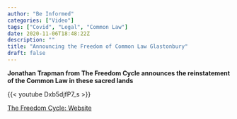 ```yaml
---
author: "Be Informed"
categories: ["Video"]
tags: ["Covid", "Legal", "Common Law"]
date: 2020-11-06T18:48:22Z
description: ""
title: "Announcing the Freedom of Common Law Glastonbury"
draft: false
---
```


**Jonathan Trapman from The Freedom Cycle announces the reinstatement of the Common Law in these sacred lands**

{{< youtube Dxb5djfP7_s >}}  

[The Freedom Cycle: Website](https://www.thefreedomcycle.com/)